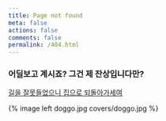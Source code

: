 ```yaml
---
title: Page not found
meta: false
actions: false
comments: false
permalink: /404.html
---
```


### 어딜보고 계시죠? 그건 제 잔상입니다만?
[길을 잘못들었으니 집으로 되돌아가세여](https://sexytreetrunks.github.io)

{% image left doggo.jpg covers/doggo.jpg %}